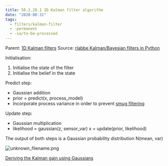 ```yaml
---
title: 50.2.20.1 1D Kalman filter algorithm
date: "2020-08-31"
tags:
  - filters/kalman-filter
  - -permanent
  - -sa/to-be-processed
---
```


Parent: [1D Kalman filters](1d-kalman-filters.md)
Source: [rlabbe Kalman/Bayesian filters in Python](rlabbe-kalman_bayesian-filters-in-python.md)

Initialisation:

1.  Initialise the state of the filter
2.  Initialise the belief in the state

Predict step:

*   Gaussian addition
*   prior = predict(x, process\_model)
*   Incorporate process variance in order to prevent [smug filtering](smug-filtering.md)

Update step:

*   Gaussian multiplication
*   likelihood = gaussian(z, sensor\_var)
    x = update(prior, likelihood)
    

The output of both steps is a Gaussian probability distribution N(mean, var)

![unknown_filename.png](./_resources/50.2.20.1_1D_Kalman_filter_algorithm.resources/unknown_filename.png)

[Deriving the Kalman gain using Gaussians](deriving-the-kalman-gain-using-gaussians.md)

